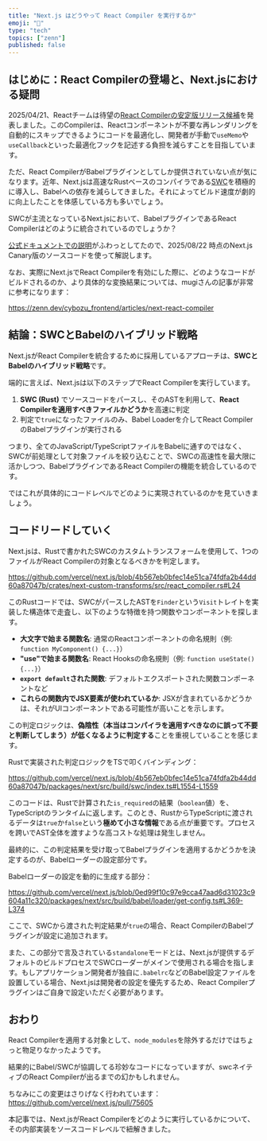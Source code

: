 ```yaml
---
title: "Next.js はどうやって React Compiler を実行するか"
emoji: "🤝"
type: "tech"
topics: ["zenn"]
published: false
---
```


## はじめに：React Compilerの登場と、Next.jsにおける疑問

2025/04/21、Reactチームは待望の[React Compilerの安定版リリース候補](https://react.dev/blog/2025/04/21/react-compiler-rc)を発表しました。このCompilerは、Reactコンポーネントが不要な再レンダリングを自動的にスキップできるようにコードを最適化し、開発者が手動で`useMemo`や`useCallback`といった最適化フックを記述する負担を減らすことを目指しています。

ただ、React CompilerがBabelプラグインとしてしか提供されていない点が気になります。近年、Next.jsは高速なRustベースのコンパイラである[SWC](https://swc.rs/)を積極的に導入し、Babelへの依存を減らしてきました。それによってビルド速度が劇的に向上したことを体感している方も多いでしょう。

SWCが主流となっているNext.jsにおいて、BabelプラグインであるReact Compilerはどのように統合されているのでしょうか？

[公式ドキュメントでの説明](https://nextjs.org/docs/app/api-reference/config/next-config-js/reactCompiler)がふわっとしてたので、2025/08/22 時点のNext.js Canary版のソースコードを使って解説します。

なお、実際にNext.jsでReact Compilerを有効にした際に、どのようなコードがビルドされるのか、より具体的な変換結果については、mugiさんの記事が非常に参考になります：

https://zenn.dev/cybozu_frontend/articles/next-react-compiler

## 結論：SWCとBabelのハイブリッド戦略

Next.jsがReact Compilerを統合するために採用しているアプローチは、**SWCとBabelのハイブリッド戦略**です。

端的に言えば、Next.jsは以下のステップでReact Compilerを実行しています。

1.  **SWC (Rust)** でソースコードをパースし、そのASTを利用して、**React Compilerを適用すべきファイルかどうか**を高速に判定
2.  判定で`true`になったファイルのみ、Babel Loaderを介してReact CompilerのBabelプラグインが実行される

つまり、全てのJavaScript/TypeScriptファイルをBabelに通すのではなく、SWCが前処理として対象ファイルを絞り込むことで、SWCの高速性を最大限に活かしつつ、BabelプラグインであるReact Compilerの機能を統合しているのです。

ではこれが具体的にコードレベルでどのように実現されているのかを見ていきましょう。

## コードリードしていく

Next.jsは、Rustで書かれたSWCのカスタムトランスフォームを使用して、1つのファイルがReact Compilerの対象となるべきかを判定します。

https://github.com/vercel/next.js/blob/4b567eb0bfec14e51ca74fdfa2b44dd60a87047b/crates/next-custom-transforms/src/react_compiler.rs#L24

このRustコードでは、SWCがパースしたASTを`Finder`という`Visit`トレイトを実装した構造体で走査し、以下のような特徴を持つ関数やコンポーネントを探します。

-   **大文字で始まる関数名**: 通常のReactコンポーネントの命名規則（例: `function MyComponent() {...}`）
-   **"use"で始まる関数名**: React Hooksの命名規則（例: `function useState() {...}`）
-   **`export default`された関数**: デフォルトエクスポートされた関数コンポーネントなど
-   **これらの関数内でJSX要素が使われているか**: JSXが含まれているかどうかは、それがUIコンポーネントである可能性が高いことを示します。

この判定ロジックは、**偽陰性（本当はコンパイラを適用すべきなのに誤って不要と判断してしまう）が低くなるように判定する**ことを重視していることを感じます。


Rustで実装された判定ロジックをTSで叩くバインディング：

https://github.com/vercel/next.js/blob/4b567eb0bfec14e51ca74fdfa2b44dd60a87047b/packages/next/src/build/swc/index.ts#L1554-L1559

このコードは、Rustで計算された`is_required`の結果（`boolean`値）を、TypeScriptのランタイムに返します。このとき、RustからTypeScriptに渡されるデータは`true`か`false`という**極めて小さな情報**である点が重要です。プロセスを跨いでAST全体を渡すような高コストな処理は発生しません。

最終的に、この判定結果を受け取ってBabelプラグインを適用するかどうかを決定するのが、Babelローダーの設定部分です。

Babelローダーの設定を動的に生成する部分：

https://github.com/vercel/next.js/blob/0ed99f10c97e9cca47aad6d31023c9604a11c320/packages/next/src/build/babel/loader/get-config.ts#L369-L374

ここで、SWCから渡された判定結果が`true`の場合、React CompilerのBabelプラグインが設定に追加されます。

また、この部分で言及されている`standalone`モードとは、Next.jsが提供するデフォルトのビルドプロセスでSWCローダーがメインで使用される場合を指します。もしアプリケーション開発者が独自に`.babelrc`などのBabel設定ファイルを設置している場合、Next.jsは開発者の設定を優先するため、React Compilerプラグインはご自身で設定いただく必要があります。

## おわり

React Compilerを適用する対象として、`node_modules`を除外するだけではちょっと物足りなかったようです。

結果的にBabel/SWCが協調してる珍妙なコードになっていますが、swcネイティブのReact Compilerが出るまでの幻かもしれません。

ちなみにこの変更はさりげなく行われています：https://github.com/vercel/next.js/pull/75605

本記事では、Next.jsがReact Compilerをどのように実行しているかについて、その内部実装をソースコードレベルで紐解きました。




